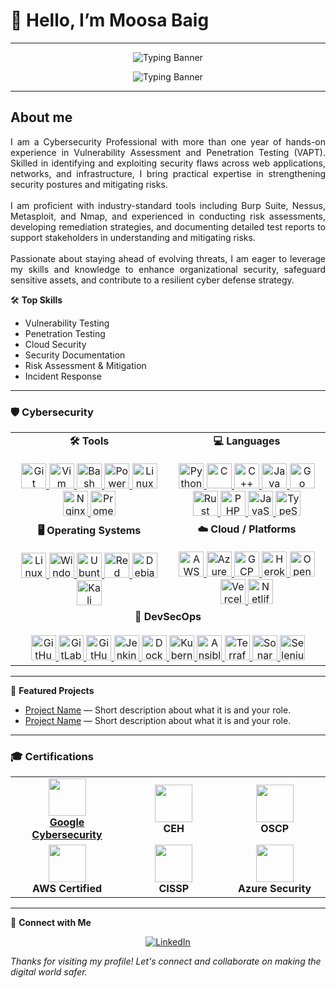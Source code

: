 # 👋 Hello, I’m Moosa Baig
---
<!-- Banner -->
<p align="center">
  <img src="https://readme-typing-svg.herokuapp.com?font=Courier&weight=600&size=30&pause=1000&color=00F7FF&center=true&vCenter=true&width=800&lines=How+you+doin'?" alt="Typing Banner" />
</p>

<p align="center">
  <img src="https://readme-typing-svg.herokuapp.com?font=Courier&weight=600&size=30&pause=100&color=00F7FF&center=true&vCenter=true&width=800&lines=Winners+don't+make+excuses" alt="Typing Banner" />
</p>

----
## About me

<p align="justify">
I am a Cybersecurity Professional with more than one year of hands-on experience in Vulnerability Assessment and Penetration Testing (VAPT). Skilled in identifying and exploiting security flaws across web applications, networks, and infrastructure, I bring practical expertise in strengthening security postures and mitigating risks.  
<br><br>
I am proficient with industry-standard tools including Burp Suite, Nessus, Metasploit, and Nmap, and experienced in conducting risk assessments, developing remediation strategies, and documenting detailed test reports to support stakeholders in understanding and mitigating risks.  
<br><br>
Passionate about staying ahead of evolving threats, I am eager to leverage my skills and knowledge to enhance organizational security, safeguard sensitive assets, and contribute to a resilient cyber defense strategy. 
</p>



🛠️ **Top Skills**
- Vulnerability Testing
- Penetration Testing
- Cloud Security
- Security Documentation
- Risk Assessment & Mitigation
- Incident Response

---
### 🛡️ Cybersecurity  

<table align="center">
  <tr>
    <td align="center" width="50%">
      <b>🛠️ Tools</b><br><br>
      <a href="https://git-scm.com/" target="_blank">
        <img src="https://skillicons.dev/icons?i=git" alt="Git" width="40" />
      </a>
      <a href="https://www.vim.org/" target="_blank">
        <img src="https://skillicons.dev/icons?i=vim" alt="Vim" width="40" />
      </a>
      <a href="https://www.gnu.org/software/bash/" target="_blank">
        <img src="https://skillicons.dev/icons?i=bash" alt="Bash" width="40" />
      </a>
      <a href="https://docs.microsoft.com/en-us/powershell/" target="_blank">
        <img src="https://skillicons.dev/icons?i=powershell" alt="PowerShell" width="40" />
      </a>
      <a href="https://www.linux.org/" target="_blank">
        <img src="https://skillicons.dev/icons?i=linux" alt="Linux" width="40" />
      </a>
      <a href="https://www.nginx.com/" target="_blank">
        <img src="https://skillicons.dev/icons?i=nginx" alt="Nginx" width="40" />
      </a>
      <a href="https://prometheus.io/" target="_blank">
        <img src="https://skillicons.dev/icons?i=prometheus" alt="Prometheus" width="40" />
      </a>
    </td>
    <td align="center" width="50%">
      <b>💻 Languages</b><br><br>
      <a href="https://www.python.org/" target="_blank">
        <img src="https://skillicons.dev/icons?i=python" alt="Python" width="40" />
      </a>
      <a href="https://en.cppreference.com/w/c/language" target="_blank">
        <img src="https://skillicons.dev/icons?i=c" alt="C" width="40" />
      </a>
      <a href="https://isocpp.org/" target="_blank">
        <img src="https://skillicons.dev/icons?i=cpp" alt="C++" width="40" />
      </a>
      <a href="https://www.java.com/" target="_blank">
        <img src="https://skillicons.dev/icons?i=java" alt="Java" width="40" />
      </a>
      <a href="https://golang.org/" target="_blank">
        <img src="https://skillicons.dev/icons?i=go" alt="Go" width="40" />
      </a>
      <a href="https://www.rust-lang.org/" target="_blank">
        <img src="https://skillicons.dev/icons?i=rust" alt="Rust" width="40" />
      </a>
      <a href="https://www.php.net/" target="_blank">
        <img src="https://skillicons.dev/icons?i=php" alt="PHP" width="40" />
      </a>
      <a href="https://developer.mozilla.org/en-US/docs/Web/JavaScript" target="_blank">
        <img src="https://skillicons.dev/icons?i=js" alt="JavaScript" width="40" />
      </a>
      <a href="https://www.typescriptlang.org/" target="_blank">
        <img src="https://skillicons.dev/icons?i=ts" alt="TypeScript" width="40" />
      </a>
    </td>
  </tr>
  <tr>
    <td align="center" width="50%">
      <b>🖥️ Operating Systems</b><br><br>
      <a href="https://www.linux.org/" target="_blank">
        <img src="https://skillicons.dev/icons?i=linux" alt="Linux" width="40" />
      </a>
      <a href="https://www.microsoft.com/en-us/windows/" target="_blank">
        <img src="https://skillicons.dev/icons?i=windows" alt="Windows" width="40" />
      </a>
      <a href="https://ubuntu.com/" target="_blank">
        <img src="https://skillicons.dev/icons?i=ubuntu" alt="Ubuntu" width="40" />
      </a>
      <a href="https://www.redhat.com/en" target="_blank">
        <img src="https://skillicons.dev/icons?i=redhat" alt="Red Hat" width="40" />
      </a>
      <a href="https://www.debian.org/" target="_blank">
        <img src="https://skillicons.dev/icons?i=debian" alt="Debian" width="40" />
      </a>
      <a href="https://www.kali.org/" target="_blank">
        <img src="https://skillicons.dev/icons?i=kali" alt="Kali Linux" width="40" />
      </a>
    </td>
    <td align="center" width="50%">
      <b>☁️ Cloud / Platforms</b><br><br>
      <a href="https://aws.amazon.com/" target="_blank">
        <img src="https://skillicons.dev/icons?i=aws" alt="AWS" width="40" />
      </a>
      <a href="https://azure.microsoft.com/" target="_blank">
        <img src="https://skillicons.dev/icons?i=azure" alt="Azure" width="40" />
      </a>
      <a href="https://cloud.google.com/" target="_blank">
        <img src="https://skillicons.dev/icons?i=gcp" alt="GCP" width="40" />
      </a>
      <a href="https://www.heroku.com/" target="_blank">
        <img src="https://skillicons.dev/icons?i=heroku" alt="Heroku" width="40" />
      </a>
      <a href="https://www.openstack.org/" target="_blank">
        <img src="https://skillicons.dev/icons?i=openstack" alt="OpenStack" width="40" />
      </a>
      <a href="https://vercel.com/" target="_blank">
        <img src="https://skillicons.dev/icons?i=vercel" alt="Vercel" width="40" />
      </a>
      <a href="https://www.netlify.com/" target="_blank">
        <img src="https://skillicons.dev/icons?i=netlify" alt="Netlify" width="40" />
      </a>
    </td>
  </tr>
  <tr>
    <td align="center" colspan="2" width="100%">
      <b>🔐 DevSecOps</b><br><br>
      <a href="https://github.com/" target="_blank">
        <img src="https://skillicons.dev/icons?i=github" alt="GitHub" width="40" />
      </a>
      <a href="https://gitlab.com/" target="_blank">
        <img src="https://skillicons.dev/icons?i=gitlab" alt="GitLab" width="40" />
      </a>
      <a href="https://github.com/features/actions" target="_blank">
        <img src="https://skillicons.dev/icons?i=githubactions" alt="GitHub Actions" width="40" />
      </a>
      <a href="https://www.jenkins.io/" target="_blank">
        <img src="https://skillicons.dev/icons?i=jenkins" alt="Jenkins" width="40" />
      </a>
      <a href="https://www.docker.com/" target="_blank">
        <img src="https://skillicons.dev/icons?i=docker" alt="Docker" width="40" />
      </a>
      <a href="https://kubernetes.io/" target="_blank">
        <img src="https://skillicons.dev/icons?i=kubernetes" alt="Kubernetes" width="40" />
      </a>
      <a href="https://www.ansible.com/" target="_blank">
        <img src="https://skillicons.dev/icons?i=ansible" alt="Ansible" width="40" />
      </a>
      <a href="https://www.terraform.io/" target="_blank">
        <img src="https://skillicons.dev/icons?i=terraform" alt="Terraform" width="40" />
      </a>
      <a href="https://www.sonarqube.org/" target="_blank">
        <img src="https://skillicons.dev/icons?i=sonarqube" alt="SonarQube" width="40" />
      </a>
      <a href="https://www.selenium.dev/" target="_blank">
        <img src="https://skillicons.dev/icons?i=selenium" alt="Selenium" width="40" />
      </a>
    </td>
  </tr>
</table>

---

🚀 **Featured Projects**
<!-- Add your favorite projects below! Replace these placeholders with your own repositories. -->
- [Project Name](#) — Short description about what it is and your role.
- [Project Name](#) — Short description about what it is and your role.


---
### 🎓 Certifications  

<table align="center">
<tr>
    <td align="center" width="200px">
      <img src="https://img.icons8.com/color/96/google-logo.png" width="60"/><br>
      <b><a href="https://drive.google.com/file/d/1Ifkb7sKjSb-1ydCEwHqwqVN3Hk9_Dfey/view?usp=sharing" target="_blank">Google Cybersecurity</a></b>
    </td>
    <td align="center" width="200px">
      <img src="https://img.icons8.com/color/96/hacker.png" width="60"/><br>
      <b>CEH</b>
    </td>
    <td align="center" width="200px">
      <img src="https://img.icons8.com/color/96/cyber-security.png" width="60"/><br>
      <b>OSCP</b>
    </td>
  </tr>
  <tr>
    <td align="center" width="200px">
      <img src="https://img.icons8.com/color/96/cloud.png" width="60"/><br>
      <b>AWS Certified</b>
    </td>
    <td align="center" width="200px">
      <img src="https://img.icons8.com/color/96/shield.png" width="60"/><br>
      <b>CISSP</b>
    </td>
    <td align="center" width="200px">
      <img src="https://img.icons8.com/color/96/azure.png" width="60"/><br>
      <b>Azure Security</b>
    </td>
  </tr>
</table>

---

🔗 **Connect with Me**
<p align="center">
  <a href="https://www.linkedin.com/in/moosa-baig-868240273" target="_blank">
    <img src="https://skillicons.dev/icons?i=linkedin" alt="LinkedIn" />
  </a>
</p>

_Thanks for visiting my profile! Let's connect and collaborate on making the digital world safer._
